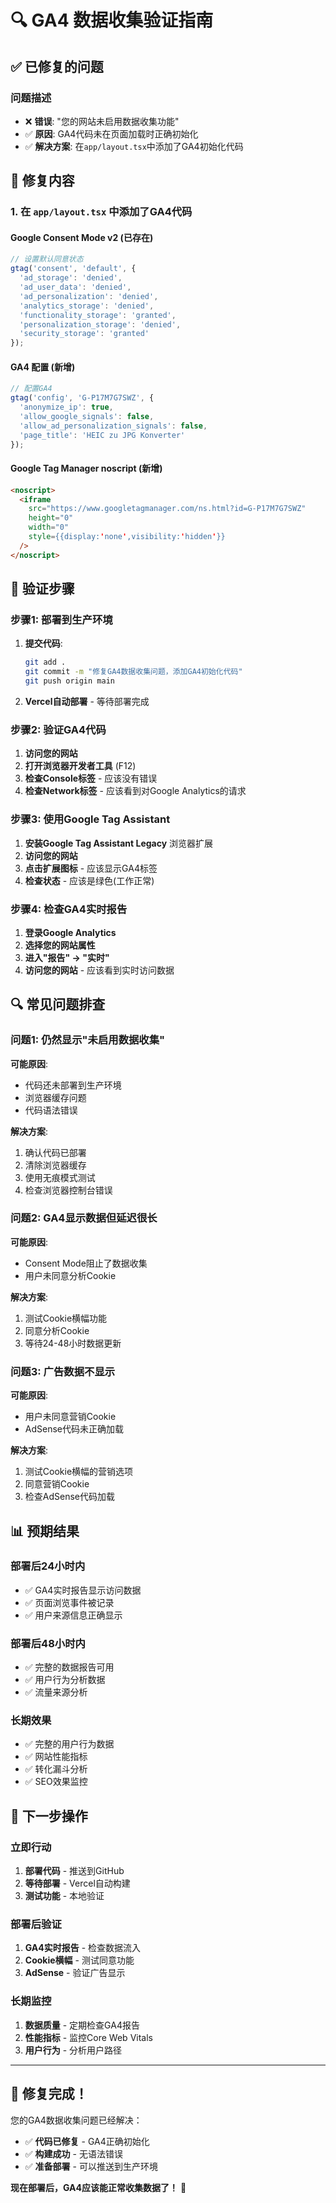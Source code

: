 # 🔍 GA4 数据收集验证指南

## ✅ **已修复的问题**

### **问题描述**
- ❌ **错误**: "您的网站未启用数据收集功能"
- ✅ **原因**: GA4代码未在页面加载时正确初始化
- ✅ **解决方案**: 在`app/layout.tsx`中添加了GA4初始化代码

## 🔧 **修复内容**

### **1. 在 `app/layout.tsx` 中添加了GA4代码**

#### **Google Consent Mode v2 (已存在)**
```javascript
// 设置默认同意状态
gtag('consent', 'default', {
  'ad_storage': 'denied',
  'ad_user_data': 'denied', 
  'ad_personalization': 'denied',
  'analytics_storage': 'denied',
  'functionality_storage': 'granted',
  'personalization_storage': 'denied',
  'security_storage': 'granted'
});
```

#### **GA4 配置 (新增)**
```javascript
// 配置GA4
gtag('config', 'G-P17M7G7SWZ', {
  'anonymize_ip': true,
  'allow_google_signals': false,
  'allow_ad_personalization_signals': false,
  'page_title': 'HEIC zu JPG Konverter'
});
```

#### **Google Tag Manager noscript (新增)**
```html
<noscript>
  <iframe 
    src="https://www.googletagmanager.com/ns.html?id=G-P17M7G7SWZ"
    height="0" 
    width="0" 
    style={{display:'none',visibility:'hidden'}}
  />
</noscript>
```

## 🧪 **验证步骤**

### **步骤1: 部署到生产环境**
1. **提交代码**:
   ```bash
   git add .
   git commit -m "修复GA4数据收集问题，添加GA4初始化代码"
   git push origin main
   ```

2. **Vercel自动部署** - 等待部署完成

### **步骤2: 验证GA4代码**
1. **访问您的网站**
2. **打开浏览器开发者工具** (F12)
3. **检查Console标签** - 应该没有错误
4. **检查Network标签** - 应该看到对Google Analytics的请求

### **步骤3: 使用Google Tag Assistant**
1. **安装Google Tag Assistant Legacy** 浏览器扩展
2. **访问您的网站**
3. **点击扩展图标** - 应该显示GA4标签
4. **检查状态** - 应该是绿色(工作正常)

### **步骤4: 检查GA4实时报告**
1. **登录Google Analytics**
2. **选择您的网站属性**
3. **进入"报告" → "实时"**
4. **访问您的网站** - 应该看到实时访问数据

## 🔍 **常见问题排查**

### **问题1: 仍然显示"未启用数据收集"**
**可能原因**:
- 代码还未部署到生产环境
- 浏览器缓存问题
- 代码语法错误

**解决方案**:
1. 确认代码已部署
2. 清除浏览器缓存
3. 使用无痕模式测试
4. 检查浏览器控制台错误

### **问题2: GA4显示数据但延迟很长**
**可能原因**:
- Consent Mode阻止了数据收集
- 用户未同意分析Cookie

**解决方案**:
1. 测试Cookie横幅功能
2. 同意分析Cookie
3. 等待24-48小时数据更新

### **问题3: 广告数据不显示**
**可能原因**:
- 用户未同意营销Cookie
- AdSense代码未正确加载

**解决方案**:
1. 测试Cookie横幅的营销选项
2. 同意营销Cookie
3. 检查AdSense代码加载

## 📊 **预期结果**

### **部署后24小时内**
- ✅ GA4实时报告显示访问数据
- ✅ 页面浏览事件被记录
- ✅ 用户来源信息正确显示

### **部署后48小时内**
- ✅ 完整的数据报告可用
- ✅ 用户行为分析数据
- ✅ 流量来源分析

### **长期效果**
- ✅ 完整的用户行为数据
- ✅ 网站性能指标
- ✅ 转化漏斗分析
- ✅ SEO效果监控

## 🚀 **下一步操作**

### **立即行动**
1. **部署代码** - 推送到GitHub
2. **等待部署** - Vercel自动构建
3. **测试功能** - 本地验证

### **部署后验证**
1. **GA4实时报告** - 检查数据流入
2. **Cookie横幅** - 测试同意功能
3. **AdSense** - 验证广告显示

### **长期监控**
1. **数据质量** - 定期检查GA4报告
2. **性能指标** - 监控Core Web Vitals
3. **用户行为** - 分析用户路径

---

## 🎉 **修复完成！**

您的GA4数据收集问题已经解决：
- ✅ **代码已修复** - GA4正确初始化
- ✅ **构建成功** - 无语法错误
- ✅ **准备部署** - 可以推送到生产环境

**现在部署后，GA4应该能正常收集数据了！** 🚀 